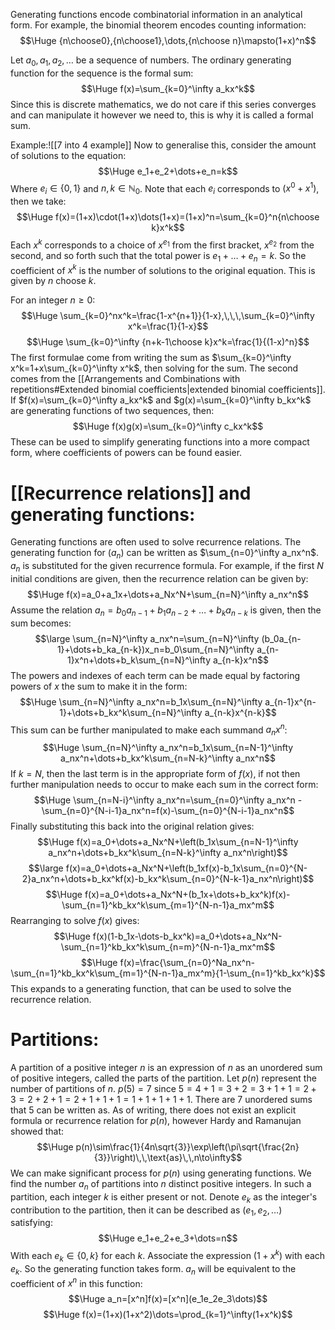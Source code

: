 Generating functions encode combinatorial information in an analytical form. For example, the binomial theorem encodes counting information:$$\Huge {n\choose0},{n\choose1},\dots,{n\choose n}\mapsto(1+x)^n$$

Let $a_0,a_1,a_2,\dots$ be a sequence of numbers. The ordinary generating function for the sequence is the formal sum:$$\Huge f(x)=\sum_{k=0}^\infty a_kx^k$$
Since this is discrete mathematics, we do not care if this series converges and can manipulate it however we need to, this is why it is called a formal sum.

Example:![[7 into 4 example]]
Now to generalise this, consider the amount of solutions to the equation:$$\Huge e_1+e_2+\dots+e_n=k$$
Where $e_i\in\{0,1\}$ and $n,k\in\mathbb{N}_0$. Note that each $e_i$ corresponds to $(x^0+x^1)$, then we take:$$\Huge f(x)=(1+x)\cdot(1+x)\dots(1+x)=(1+x)^n=\sum_{k=0}^n{n\choose k}x^k$$
Each $x^k$ corresponds to a choice of $x^{e_1}$ from the first bracket, $x^{e_2}$ from the second, and so forth such that the total power is $e_1+\dots+e_n=k$. So the coefficient of $x^k$ is the number of solutions to the original equation. This is given by $n$ choose $k$.

For an integer $n\geq0$:$$\Huge \sum_{k=0}^nx^k=\frac{1-x^{n+1}}{1-x},\,\,\,\sum_{k=0}^\infty x^k=\frac{1}{1-x}$$$$\Huge \sum_{k=0}^\infty {n+k-1\choose k}x^k=\frac{1}{(1-x)^n}$$
The first formulae come from writing the sum as $\sum_{k=0}^\infty x^k=1+x\sum_{k=0}^\infty x^k$, then solving for the sum. The second comes from the [[Arrangements and Combinations with repetitions#Extended binomial coefficients|extended binomial coefficients]]. If $f(x)=\sum_{k=0}^\infty a_kx^k$ and $g(x)=\sum_{k=0}^\infty b_kx^k$ are generating functions of two sequences, then:$$\Huge f(x)g(x)=\sum_{k=0}^\infty c_kx^k$$
These can be used to simplify generating functions into a more compact form, where coefficients of powers can be found easier.

# [[Recurrence relations]] and generating functions:

Generating functions are often used to solve recurrence relations. The generating function for $(a_n)$ can be written as $\sum_{n=0}^\infty a_nx^n$. $a_n$ is substituted for the given recurrence formula. For example, if the first $N$ initial conditions are given, then the recurrence relation can be given by:$$\Huge f(x)=a_0+a_1x+\dots+a_Nx^N+\sum_{n=N}^\infty a_nx^n$$
Assume the relation $a_n=b_0a_{n-1}+b_1a_{n-2}+\dots+b_ka_{n-k}$ is given, then the sum becomes:$$\large \sum_{n=N}^\infty a_nx^n=\sum_{n=N}^\infty (b_0a_{n-1}+\dots+b_ka_{n-k})x_n=b_0\sum_{n=N}^\infty a_{n-1}x^n+\dots+b_k\sum_{n=N}^\infty a_{n-k}x^n$$
The powers and indexes of each term can be made equal by factoring powers of $x$ the sum to make it in the form:$$\Huge \sum_{n=N}^\infty a_nx^n=b_1x\sum_{n=N}^\infty a_{n-1}x^{n-1}+\dots+b_kx^k\sum_{n=N}^\infty a_{n-k}x^{n-k}$$
This sum can be further manipulated to make each summand $a_nx^n$:$$\Huge \sum_{n=N}^\infty a_nx^n=b_1x\sum_{n=N-1}^\infty a_nx^n+\dots+b_kx^k\sum_{n=N-k}^\infty a_nx^n$$
If $k=N$, then the last term is in the appropriate form of $f(x)$, if not then further manipulation needs to occur to make each sum in the correct form:$$\Huge \sum_{n=N-i}^\infty a_nx^n=\sum_{n=0}^\infty a_nx^n -\sum_{n=0}^{N-i-1}a_nx^n=f(x)-\sum_{n=0}^{N-i-1}a_nx^n$$
Finally substituting this back into the original relation gives:$$\Huge f(x)=a_0+\dots+a_Nx^N+\left(b_1x\sum_{n=N-1}^\infty a_nx^n+\dots+b_kx^k\sum_{n=N-k}^\infty a_nx^n\right)$$$$\large f(x)=a_0+\dots+a_Nx^N+\left(b_1xf(x)-b_1x\sum_{n=0}^{N-2}a_nx^n+\dots+b_kx^kf(x)-b_kx^k\sum_{n=0}^{N-k-1}a_nx^n\right)$$$$\Huge f(x)=a_0+\dots+a_Nx^N+(b_1x+\dots+b_kx^k)f(x)-\sum_{n=1}^kb_kx^k\sum_{m=1}^{N-n-1}a_mx^m$$
Rearranging to solve $f(x)$ gives:$$\Huge f(x)(1-b_1x-\dots-b_kx^k)=a_0+\dots+a_Nx^N-\sum_{n=1}^kb_kx^k\sum_{n=m}^{N-n-1}a_mx^m$$$$\Huge f(x)=\frac{\sum_{n=0}^Na_nx^n-\sum_{n=1}^kb_kx^k\sum_{m=1}^{N-n-1}a_mx^m}{1-\sum_{n=1}^kb_kx^k}$$
This expands to a generating function, that can be used to solve the recurrence relation.

# Partitions:

A partition of a positive integer $n$ is an expression of $n$ as an unordered sum of positive integers, called the parts of the partition. Let $p(n)$ represent the number of partitions of $n$. $p(5)=7$ since $5=4+1=3+2=3+1+1=2+3=2+2+1=2+1+1+1=1+1+1+1+1$. There are $7$ unordered sums that $5$ can be written as. As of writing, there does not exist an explicit formula or recurrence relation for $p(n)$, however Hardy and Ramanujan showed that:$$\Huge p(n)\sim\frac{1}{4n\sqrt{3}}\exp\left(\pi\sqrt{\frac{2n}{3}}\right)\,\,\text{as}\,\,n\to\infty$$
We can make significant process for $p(n)$ using generating functions. We find the number $a_n$ of partitions into $n$ distinct positive integers. In such a partition, each integer $k$ is either present or not. Denote $e_k$ as the integer's contribution to the partition, then it can be described as $(e_1,e_2,\dots)$ satisfying:$$\Huge e_1+e_2+e_3+\dots=n$$
With each $e_k\in\{0,k\}$ for each $k$. Associate the expression $(1+x^k)$ with each $e_k$. So the generating function takes form. $a_n$ will be equivalent to the coefficient of $x^n$ in this function:$$\Huge a_n=[x^n]f(x)=[x^n](e_1e_2e_3\dots)$$$$\Huge f(x)=(1+x)(1+x^2)\dots=\prod_{k=1}^\infty(1+x^k)$$
